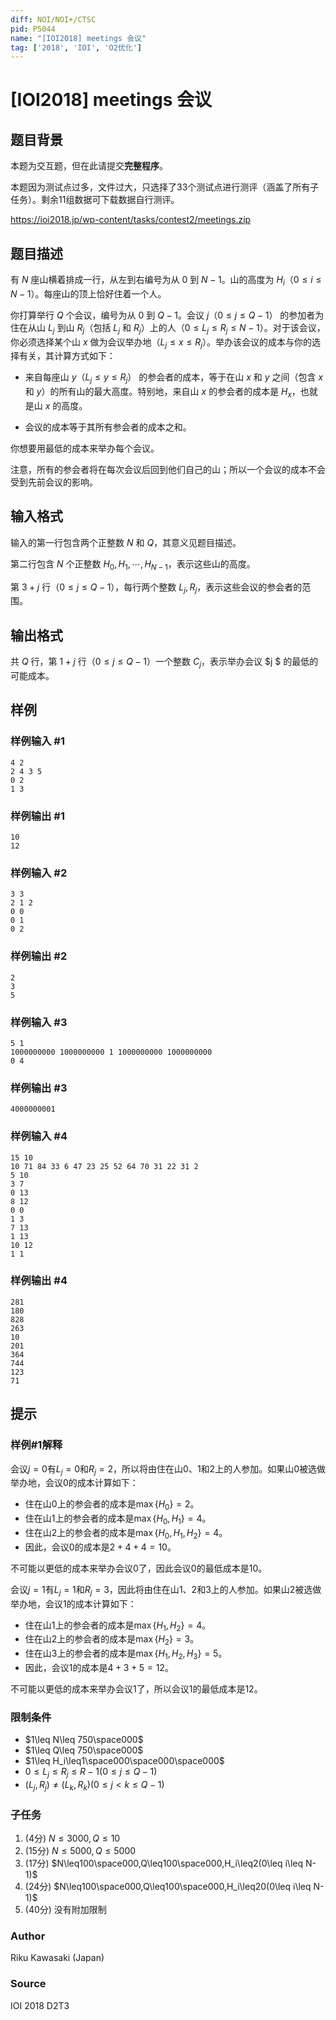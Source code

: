 ```yaml
---
diff: NOI/NOI+/CTSC
pid: P5044
name: "[IOI2018] meetings 会议"
tag: ['2018', 'IOI', 'O2优化']
---
```

# [IOI2018] meetings 会议
## 题目背景

本题为交互题，但在此请提交**完整程序**。

本题因为测试点过多，文件过大，只选择了33个测试点进行测评（涵盖了所有子任务）。剩余11组数据可下载数据自行测评。

https://ioi2018.jp/wp-content/tasks/contest2/meetings.zip
## 题目描述

有 $N$ 座山横着排成一行，从左到右编号为从 $0$ 到 $N-1$。山的高度为 $H_i$（$0\leq i\leq N-1$）。每座山的顶上恰好住着一个人。

你打算举行 $Q$ 个会议，编号为从 $0$ 到 $Q-1$。会议 $j$（$0\leq j\leq Q-1$） 的参加者为住在从山 $L_j$ 到山 $R_j$（包括 $L_j$ 和 $R_j$）上的人（$0\leq L_j\leq R_j\leq N-1$）。对于该会议，你必须选择某个山 $x$ 做为会议举办地（$L_j\leq x\leq R_j$）。举办该会议的成本与你的选择有关，其计算方式如下：

- 来自每座山 $y$（$L_j\leq y\leq R_j$） 的参会者的成本，等于在山 $x$ 和 $y$ 之间（包含 $x$ 和 $y$）的所有山的最大高度。特别地，来自山 $x$ 的参会者的成本是 $H_x$，也就是山 $x$ 的高度。

- 会议的成本等于其所有参会者的成本之和。

你想要用最低的成本来举办每个会议。

注意，所有的参会者将在每次会议后回到他们自己的山；所以一个会议的成本不会受到先前会议的影响。
## 输入格式

输入的第一行包含两个正整数 $N$ 和 $Q$，其意义见题目描述。

第二行包含 $N$ 个正整数 $H_0,H_1,\cdots, H_{N-1}$，表示这些山的高度。

第 $3+j$ 行（$0\leq j\leq Q-1$），每行两个整数 $L_j, R_j$，表示这些会议的参会者的范围。
## 输出格式

共 $Q$ 行，第 $1+j$ 行（$0\leq j\leq Q-1$）一个整数 $C_j$，表示举办会议 $j $ 的最低的可能成本。
## 样例

### 样例输入 #1
```
4 2
2 4 3 5
0 2
1 3

```
### 样例输出 #1
```
10
12

```
### 样例输入 #2
```
3 3
2 1 2
0 0
0 1
0 2

```
### 样例输出 #2
```
2
3
5

```
### 样例输入 #3
```
5 1
1000000000 1000000000 1 1000000000 1000000000
0 4

```
### 样例输出 #3
```
4000000001

```
### 样例输入 #4
```
15 10
10 71 84 33 6 47 23 25 52 64 70 31 22 31 2
5 10
3 7
0 13
8 12
0 0
1 3
7 13
1 13
10 12
1 1

```
### 样例输出 #4
```
281
180
828
263
10
201
364
744
123
71

```
## 提示

### 样例#1解释

会议$j=0$有$L_j=0$和$R_j=2$，所以将由住在山$0$、$1$和$2$上的人参加。如果山$0$被选做举办地，会议$0$的成本计算如下：

- 住在山$0$上的参会者的成本是$\max\lbrace H_0\rbrace=2$。
- 住在山$1$上的参会者的成本是$\max\lbrace H_0,H_1\rbrace=4$。
- 住在山$2$上的参会者的成本是$\max\lbrace H_0,H_1,H_2\rbrace=4$。
- 因此，会议$0$的成本是$2+4+4=10$。

不可能以更低的成本来举办会议$0$了，因此会议$0$的最低成本是$10$。

会议$j=1$有$L_j=1$和$R_j=3$，因此将由住在山$1$、$2$和$3$上的人参加。如果山$2$被选做举办地，会议$1$的成本计算如下：

- 住在山$1$上的参会者的成本是$\max\lbrace H_1,H_2\rbrace=4$。
- 住在山$2$上的参会者的成本是$\max\lbrace H_2\rbrace=3$。
- 住在山$3$上的参会者的成本是$\max\lbrace H_1,H_2,H_3\rbrace=5$。
- 因此，会议$1$的成本是$4+3+5=12$。

不可能以更低的成本来举办会议$1$了，所以会议$1$的最低成本是$12$。

### 限制条件

- $1\leq N\leq 750\space000$
- $1\leq Q\leq 750\space000$
- $1\leq H_i\leq1\space000\space000\space000$
- $0\leq L_j\leq R_j\leq R-1(0\leq j\leq Q-1)$
- $(L_j,R_j)\neq(L_k,R_k)(0\leq j<k\leq Q-1)$

### 子任务

1. (4分) $N\leq3000,Q\leq10$
2. (15分) $N\leq5000,Q\leq5000$
3. (17分) $N\leq100\space000,Q\leq100\space000,H_i\leq2(0\leq i\leq N-1)$
4. (24分) $N\leq100\space000,Q\leq100\space000,H_i\leq20(0\leq i\leq N-1)$
5. (40分) 没有附加限制

### Author

Riku Kawasaki (Japan)

### Source

IOI 2018 D2T3
